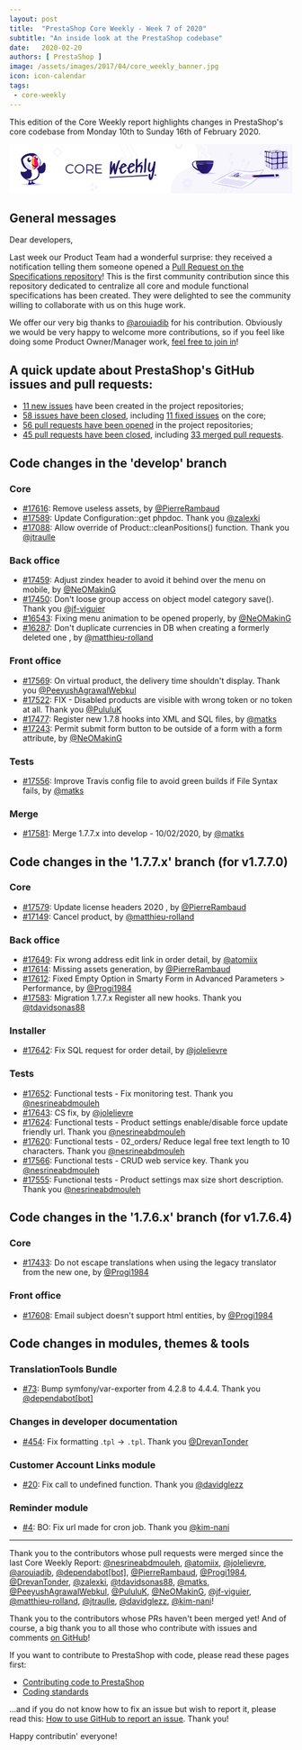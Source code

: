 ```yaml
---
layout: post
title:  "PrestaShop Core Weekly - Week 7 of 2020"
subtitle: "An inside look at the PrestaShop codebase"
date:   2020-02-20
authors: [ PrestaShop ]
image: /assets/images/2017/04/core_weekly_banner.jpg
icon: icon-calendar
tags:
 - core-weekly
---
```


This edition of the Core Weekly report highlights changes in PrestaShop's core codebase from Monday 10th to Sunday 16th of February 2020.

![Core Weekly banner](/assets/images/2018/12/banner-core-weekly.jpg)

## General messages

Dear developers,

Last week our Product Team had a wonderful surprise: they received a notification telling them someone opened a [Pull Request on the Specifications repository](https://github.com/PrestaShop/prestashop-specs/pull/86)! This is the first community contribution since this repository dedicated to centralize all core and module functional specifications has been created. They were delighted to see the community willing to collaborate with us on this huge work.

We offer our very big thanks to [@arouiadib](https://github.com/arouiadib) for his contribution. Obviously we would be very happy to welcome more contributions, so if you feel like doing some Product Owner/Manager work, [feel free to join in](https://github.com/PrestaShop/prestashop-specs/)!


## A quick update about PrestaShop's GitHub issues and pull requests:

- [11 new issues](https://github.com/search?q=org%3APrestaShop+is%3Apublic++-repo%3Aprestashop%2Fprestashop.github.io++is%3Aissue+created%3A2020-02-10..2020-02-16) have been created in the project repositories;
- [58 issues have been closed](https://github.com/search?q=org%3APrestaShop+is%3Apublic++-repo%3Aprestashop%2Fprestashop.github.io++is%3Aissue+closed%3A2020-02-10..2020-02-16), including [11 fixed issues](https://github.com/search?q=org%3APrestaShop+is%3Apublic++-repo%3Aprestashop%2Fprestashop.github.io++is%3Aissue+label%3Afixed+closed%3A2020-02-10..2020-02-16) on the core;
- [56 pull requests have been opened](https://github.com/search?q=org%3APrestaShop+is%3Apublic++-repo%3Aprestashop%2Fprestashop.github.io++is%3Apr+created%3A2020-02-10..2020-02-16) in the project repositories;
- [45 pull requests have been closed](https://github.com/search?q=org%3APrestaShop+is%3Apublic++-repo%3Aprestashop%2Fprestashop.github.io++is%3Apr+closed%3A2020-02-10..2020-02-16), including [33 merged pull requests](https://github.com/search?q=org%3APrestaShop+is%3Apublic++-repo%3Aprestashop%2Fprestashop.github.io++is%3Apr+merged%3A2020-02-10..2020-02-16).


## Code changes in the 'develop' branch


### Core
* [#17616](https://github.com/PrestaShop/PrestaShop/pull/17616): Remove useless assets, by [@PierreRambaud](https://github.com/PierreRambaud)
* [#17589](https://github.com/PrestaShop/PrestaShop/pull/17589): Update Configuration::get phpdoc. Thank you [@zalexki](https://github.com/zalexki)
* [#17088](https://github.com/PrestaShop/PrestaShop/pull/17088): Allow override of Product::cleanPositions() function. Thank you [@jtraulle](https://github.com/jtraulle)


### Back office
* [#17459](https://github.com/PrestaShop/PrestaShop/pull/17459): Adjust zindex header to avoid it behind over the menu on mobile, by [@NeOMakinG](https://github.com/NeOMakinG)
* [#17450](https://github.com/PrestaShop/PrestaShop/pull/17450): Don't loose group access on object model category save(). Thank you [@jf-viguier](https://github.com/jf-viguier)
* [#16543](https://github.com/PrestaShop/PrestaShop/pull/16543): Fixing menu animation to be opened properly, by [@NeOMakinG](https://github.com/NeOMakinG)
* [#16287](https://github.com/PrestaShop/PrestaShop/pull/16287): Don't duplicate currencies in DB when creating a formerly deleted one , by [@matthieu-rolland](https://github.com/matthieu-rolland)


### Front office
* [#17569](https://github.com/PrestaShop/PrestaShop/pull/17569): On virtual product, the delivery time shouldn't display. Thank you [@PeeyushAgrawalWebkul](https://github.com/PeeyushAgrawalWebkul)
* [#17522](https://github.com/PrestaShop/PrestaShop/pull/17522): FIX - Disabled products are visible with wrong token or no token at all. Thank you [@PululuK](https://github.com/PululuK)
* [#17477](https://github.com/PrestaShop/PrestaShop/pull/17477): Register new 1.7.8 hooks into XML and SQL files, by [@matks](https://github.com/matks)
* [#17243](https://github.com/PrestaShop/PrestaShop/pull/17243): Permit submit form button to be outside of a form with a form attribute, by [@NeOMakinG](https://github.com/NeOMakinG)


### Tests
* [#17556](https://github.com/PrestaShop/PrestaShop/pull/17556): Improve Travis config file to avoid green builds if File Syntax fails, by [@matks](https://github.com/matks)


### Merge
* [#17581](https://github.com/PrestaShop/PrestaShop/pull/17581): Merge 1.7.7.x into develop - 10/02/2020, by [@matks](https://github.com/matks)


## Code changes in the '1.7.7.x' branch (for v1.7.7.0)


### Core
* [#17579](https://github.com/PrestaShop/PrestaShop/pull/17579): Update license headers 2020 , by [@PierreRambaud](https://github.com/PierreRambaud)
* [#17149](https://github.com/PrestaShop/PrestaShop/pull/17149): Cancel product, by [@matthieu-rolland](https://github.com/matthieu-rolland)


### Back office
* [#17649](https://github.com/PrestaShop/PrestaShop/pull/17649): Fix wrong address edit link in order detail, by [@atomiix](https://github.com/atomiix)
* [#17614](https://github.com/PrestaShop/PrestaShop/pull/17614): Missing assets generation, by [@PierreRambaud](https://github.com/PierreRambaud)
* [#17612](https://github.com/PrestaShop/PrestaShop/pull/17612): Fixed Empty Option in Smarty Form in Advanced Parameters > Performance, by [@Progi1984](https://github.com/Progi1984)
* [#17583](https://github.com/PrestaShop/PrestaShop/pull/17583): Migration 1.7.7.x Register all new hooks. Thank you [@tdavidsonas88](https://github.com/tdavidsonas88)


### Installer
* [#17642](https://github.com/PrestaShop/PrestaShop/pull/17642): Fix SQL request for order detail, by [@jolelievre](https://github.com/jolelievre)


### Tests
* [#17652](https://github.com/PrestaShop/PrestaShop/pull/17652): Functional tests - Fix monitoring test. Thank you [@nesrineabdmouleh](https://github.com/nesrineabdmouleh)
* [#17643](https://github.com/PrestaShop/PrestaShop/pull/17643): CS fix, by [@jolelievre](https://github.com/jolelievre)
* [#17624](https://github.com/PrestaShop/PrestaShop/pull/17624): Functional tests - Product settings enable/disable force update friendly url. Thank you [@nesrineabdmouleh](https://github.com/nesrineabdmouleh)
* [#17620](https://github.com/PrestaShop/PrestaShop/pull/17620): Functional tests - 02_orders/ Reduce legal free text length to 10 characters. Thank you [@nesrineabdmouleh](https://github.com/nesrineabdmouleh)
* [#17566](https://github.com/PrestaShop/PrestaShop/pull/17566): Functional tests -  CRUD web service key. Thank you [@nesrineabdmouleh](https://github.com/nesrineabdmouleh)
* [#17555](https://github.com/PrestaShop/PrestaShop/pull/17555): Functional tests - Product settings max size short description. Thank you [@nesrineabdmouleh](https://github.com/nesrineabdmouleh)


## Code changes in the '1.7.6.x' branch (for v1.7.6.4)


### Core
* [#17433](https://github.com/PrestaShop/PrestaShop/pull/17433): Do not escape translations when using the legacy translator from the new one, by [@Progi1984](https://github.com/Progi1984)


### Front office
* [#17608](https://github.com/PrestaShop/PrestaShop/pull/17608): Email subject doesn't support html entities, by [@Progi1984](https://github.com/Progi1984)


## Code changes in modules, themes & tools


### TranslationTools Bundle
* [#73](https://github.com/PrestaShop/TranslationToolsBundle/pull/73): Bump symfony/var-exporter from 4.2.8 to 4.4.4. Thank you [@dependabot[bot]](https://github.com/apps/dependabot)


### Changes in developer documentation
* [#454](https://github.com/PrestaShop/docs/pull/454): Fix formatting .`tpl` -> `.tpl`. Thank you [@DrevanTonder](https://github.com/DrevanTonder)


### Customer Account Links module
* [#20](https://github.com/PrestaShop/ps_customeraccountlinks/pull/20): Fix call to undefined function. Thank you [@davidglezz](https://github.com/davidglezz)


### Reminder module
* [#4](https://github.com/PrestaShop/ps_reminder/pull/4): BO: Fix url made for cron job. Thank you [@kim-nani](https://github.com/kim-nani)


<hr />

Thank you to the contributors whose pull requests were merged since the last Core Weekly Report: [@nesrineabdmouleh](https://github.com/nesrineabdmouleh), [@atomiix](https://github.com/atomiix), [@jolelievre](https://github.com/jolelievre), [@arouiadib](https://github.com/arouiadib), [@dependabot[bot]](https://github.com/apps/dependabot), [@PierreRambaud](https://github.com/PierreRambaud), [@Progi1984](https://github.com/Progi1984), [@DrevanTonder](https://github.com/DrevanTonder), [@zalexki](https://github.com/zalexki), [@tdavidsonas88](https://github.com/tdavidsonas88), [@matks](https://github.com/matks), [@PeeyushAgrawalWebkul](https://github.com/PeeyushAgrawalWebkul), [@PululuK](https://github.com/PululuK), [@NeOMakinG](https://github.com/NeOMakinG), [@jf-viguier](https://github.com/jf-viguier), [@matthieu-rolland](https://github.com/matthieu-rolland), [@jtraulle](https://github.com/jtraulle), [@davidglezz](https://github.com/davidglezz), [@kim-nani](https://github.com/kim-nani)!

Thank you to the contributors whose PRs haven't been merged yet! And of course, a big thank you to all those who contribute with issues and comments [on GitHub](https://github.com/PrestaShop/PrestaShop)!

If you want to contribute to PrestaShop with code, please read these pages first:

 * [Contributing code to PrestaShop](https://devdocs.prestashop.com/1.7/contribute/contribution-guidelines/)
 * [Coding standards](https://devdocs.prestashop.com/1.7/development/coding-standards/)

...and if you do not know how to fix an issue but wish to report it, please read this: [How to use GitHub to report an issue](https://devdocs.prestashop.com/1.7/contribute/contribute-reporting-issues/). Thank you!

Happy contributin' everyone!
